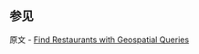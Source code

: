 ## 参见

原文 - [Find Restaurants with Geospatial Queries]( https://docs.mongodb.com/manual/tutorial/geospatial-tutorial/ )

